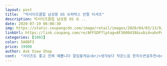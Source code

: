 ```yaml
---
layout: post 
title:  "빅사이즈클럽 남성용 US 슈퍼박스 반팔 티셔츠" 
description: 빅사이즈클럽 남성용 US 슈 ..
date: 2020-07-19 06:08:30 
img: https://static.coupangcdn.com/image/retail/images/2020/04/03/13/9/f4dac681-2759-4aaa-9378-e14623285ac1.jpg 
linkUrl: https://link.coupang.com/re/AFFSDP?lptag=AF3600438&subid=ahnPublicAsk&pageKey=1431260550&itemId=2472299217&vendorItemId=70465687267&traceid=V0-113-0282872f4968a95a 
categories: [1002] 
color: 5A8DF3 
price: 19900 
author: Ask View Shop 
cont:  "사이즈도 좋고 진짜 예쁩니다 잘입을게요<br/>생각보다 작은느낌 한치수큰걸추천<br/>이쁘네요그림도이쁘고^^잘입으께요많이파세요<br/>" 
---
```

